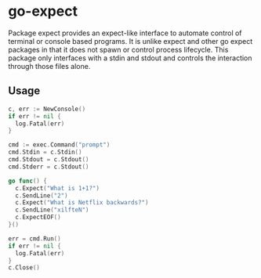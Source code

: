 # go-expect

Package expect provides an expect-like interface to automate control of terminal or console based programs. It is unlike expect and other go expect packages in that it does not spawn or control process lifecycle. This package only interfaces with a stdin and stdout and controls the interaction through those files alone.

## Usage

```go
c, err := NewConsole()
if err != nil {
  log.Fatal(err)
}

cmd := exec.Command("prompt")
cmd.Stdin = c.Stdin()
cmd.Stdout = c.Stdout()
cmd.Stderr = c.Stdout()

go func() {
  c.Expect("What is 1+1?")
  c.SendLine("2")
  c.Expect("What is Netflix backwards?")
  c.SendLine("xilfteN")
  c.ExpectEOF()
}()

err = cmd.Run()
if err != nil {
  log.Fatal(err)
}
c.Close()
```

